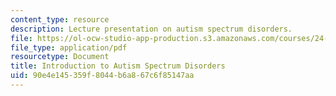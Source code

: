 ```yaml
---
content_type: resource
description: Lecture presentation on autism spectrum disorders.
file: https://ol-ocw-studio-app-production.s3.amazonaws.com/courses/24-947-language-disorders-in-children-spring-2013/90e4e145359f8044b6a867c6f85147aa_MIT24_947S13_IntroAutsmSp.pdf
file_type: application/pdf
resourcetype: Document
title: Introduction to Autism Spectrum Disorders
uid: 90e4e145-359f-8044-b6a8-67c6f85147aa
---
```

